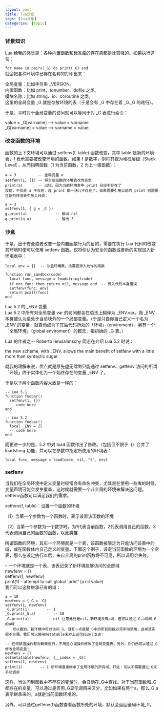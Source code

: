 ```yaml
---
layout: post
title: lua沙盒 
tags: [lua文章]
categories: [topic]
---
```

### 背景知识

Lua 给我的感觉是：各种内置函数和标准库的存在感都是比较强的。如果执行这句：

`for name in pairs(_G) do print(_G) end`  
就会把各种环境中已存在名称的打印出来：

全局变量：比如字符串 _VERSION。  
内置函数：比如 print、tonumber、dofile 之类。  
模块名称：比如 string、io、coroutine 之类。  
这里的全局变量 _G 就是存放环境的表（于是会有 _G 中存在着 _G._G 的递归）。

于是，平时对于全局变量的访问就可以等同于对 _G 表进行索引：

value = _G[varname] –> value = varname  
_G[varname] = value –> varname = value

### 改变函数的环境

函数的上下文环境可以通过 setfenv(f, table) 函数改变，其中 table 是新的环境表，f 表示需要被改变环境的函数。如果 f
是数字，则将其视为堆栈层级（Stack Level），从而指明函数（1 为当前函数，2 为上一级函数）：

    
    
    a = 3          -- 全局变量 a
    setfenv(1, {}) -- 将当前函数的环境表改为空表
    print(a)       -- 出错，因为当前环境表中 print 已经不存在了
    没错，不仅是 a 不存在，连 print 都一块儿不存在了。如果需要引用以前的 print 则需要在新的环境表中放入线索：
    
    a = 3
    setfenv(1, { g = _G })
    g.print(a)             -- 输出 nil
    g.print(g.a)           -- 输出 3
    

### 沙盒

于是，出于安全或者改变一些内置函数行为的目的，需要在执行 Lua 代码时改变其环境时便可以使用 setfenv
函数。仅将你认为安全的函数或者新的实现加入新环境表中：

    
    
    local env = {}  -- 沙盒环境表，按需要添入允许的函数  
    
    function run_sandbox(code)
      local func, message = loadstring(code)
      if not func then return nil, message end  -- 传入代码本身错误
      setfenv(func, env)
      return pcall(func)
    end
    

Lua 5.2 的 _ENV 变量  
Lua 5.2 中所有对全局变量 var 的访问都会在语法上翻译为 _ENV.var。而 _ENV
本身被认为是处于当前块外的一个局部变量。（于是只要你自己定义一个名为 _ENV
的变量，就自动成为了其后代码所处的「环境」（enviroment）。另有一个「全局环境」（global enviroment）的概念，指初始的 _G 表。）

Lua 的作者之一 Roberto Ierusalimschy 同志在介绍 Lua 5.2 时说：

the new scheme, with _ENV, allows the main benefit of setfenv with a little
more than syntactic sugar.

就我的理解来说，优点就是原先虚无缥缈只能通过 setfenv、getfenv 访问的所谓「环境」终于实体化为一个始终存在的变量 _ENV 了。

于是以下两个函数内容大致是一样的：

    
    
    -- Lua 5.1
    function foobar()
      setfenv(1, {})
      -- code here
    end
    
    -- Lua 5.2
    function foobar()
      local _ENV = {}
      -- code here
    end
    

而更进一步的是，5.2 中对 load 函数作出了修改。（包括但不限于 :)）合并了 loadstring 功能，并可以在参数中指定所使用的环境表：

`local func, message = load(code, nil, "t", env)`

### setfenv

当我们在全局环境中定义变量时经常会有命名冲突，尤其是在使用一些库的时候，变量声明可能会发生覆盖，这时候就需要一个非全局的环境来解决这问题。setfenv函数可以满足我们的需求。

setfenv(f, table)：设置一个函数的环境

（1）当第一个参数为一个函数时，表示设置该函数的环境

（2）当第一个参数为一个数字时，为1代表当前函数，2代表调用自己的函数，3代表调用自己的函数的函数，以此类推

所谓函数的环境，其实一个环境就是一个表，该函数被限定为只能访问该表中的域，或在函数体内自己定义的变量。下面这个例子，设定当前函数的环境为一个空表，那么在设定执行以后，来自全局的print函数将不可见，所以调用会失败。

– 一个环境就是一个表，该表记录了新环境能够访问的全部域  
newfenv = {}  
setfenv(1, newfenv)  
print(1) – attempt to call global `print’ (a nil value)  
我们可以这样继承已有的域：

    
    
    a = 10
    newfenv = {_G = _G}
    setfenv(1, newfenv)
    _G.print(1)        -- 1
    _G.print(_G.a)        -- 10
    _G.print(a)        -- nil 注意此处是nil，新环境没有a域，但可以通过_G.a访问_G的a域
    　　可以看到，新环境中可以访问_G，但有一点就是_G中的所有函数必须手动调用，这样其实很不方便。我们可以使用metatable来对上述代码进行改进：
    
    -- 任何赋值操作都对新表进行，不用担心误操作修改了全局变量表。另外，你仍然可以通过_G修改全局变量：
    newfenv = {}
    setmetatable(newfenv, {__index = _G})
    setfenv(1, newfenv)
    print(1)        -- 1 新环境直接继承了全局环境的所有域，好处：可以不需要通过_G来手动调用
    

这样，当访问到函数中不存在的变量时，会自动在_G中查找。对于当前函数和_G都存在的变量，可以通过是否用_G显示调用来区分，比如如果有两个a，那么_G.a表示继承来的，a就是当前函数环境的。

另外，可以通过getfenv(f)函数查看函数所处的环境，默认会返回全局环境_G。